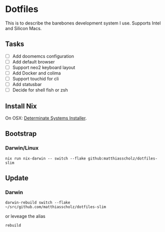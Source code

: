 # Dotfiles

This is to describe the barebones development system I use. Supports Intel and Silicon Macs.

## Tasks

- [ ] Add doomemcs configuration
- [ ] Add default browser
- [ ] Support neo2 keyboard layout
- [ ] Add Docker and colima
- [ ] Support touchid for cli
- [ ] Add statusbar
- [ ] Decide for shell fish or zsh

## Install Nix

On OSX: [Determinate Systems Installer](https://github.com/DeterminateSystems/nix-installer).

## Bootstrap

### Darwin/Linux

`nix run nix-darwin -- switch --flake github:matthiasscholz/dotfiles-slim`

## Update

### Darwin

`darwin-rebuild switch --flake ~/src/github.com/matthiasscholz/dotfiles-slim`

or leveage the alias

`rebuild`
